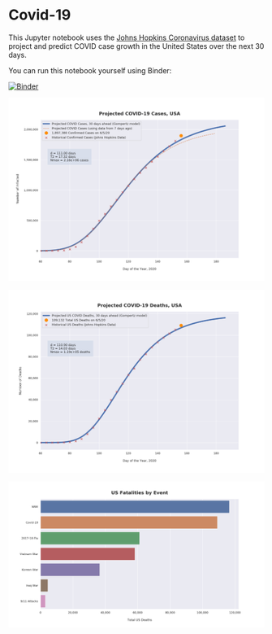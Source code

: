 # Covid-19

This Jupyter notebook uses the [Johns Hopkins Coronavirus dataset](https://github.com/CSSEGISandData/COVID-19/blob/master/README.md) to project and predict COVID case growth in the United States over the next 30 days.

You can run this notebook yourself using Binder:

[![Binder](https://mybinder.org/badge_logo.svg)](https://mybinder.org/v2/gh/bws428/covid-19/master?filepath=covid-projections.nbconvert.ipynb)

![Projected Cases plot](https://raw.githubusercontent.com/bws428/covid-19/master/charts/covid-6.5.20.png)

![Projected Deaths plot](https://raw.githubusercontent.com/bws428/covid-19/master/charts/covid-deaths-6.5.20.png)

![Casualties plot](https://raw.githubusercontent.com/bws428/covid-19/master/charts/casualties.png)

